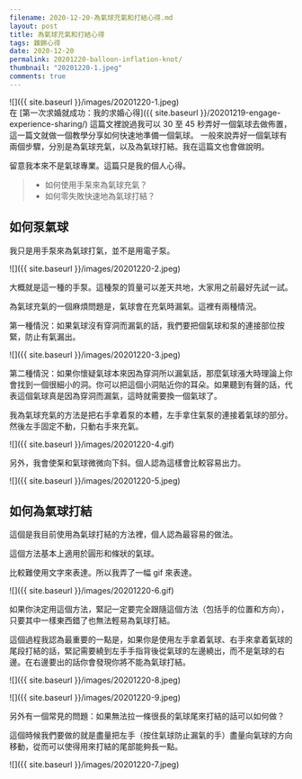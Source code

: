 ```yaml
---
filename: 2020-12-20-為氣球充氣和打結心得.md
layout: post
title: 為氣球充氣和打結心得
tags: 雜錦心得
date: 2020-12-20
permalink: 20201220-balloon-inflation-knot/
thumbnail: "20201220-1.jpeg"
comments: true
---
```


![]({{ site.baseurl }}/images/20201220-1.jpeg)  
在 [第一次求婚就成功：我的求婚心得]({{ site.baseurl }}/20201219-engage-experience-sharing/) 這篇文裡說過我可以 30 至 45 秒弄好一個氣球去做佈置，這一篇文就做一個教學分享如何快速地準備一個氣球。
一般來說弄好一個氣球有兩個步驟，分別是為氣球充氣，以及為氣球打結。我在這篇文也會做說明。

留意我本來不是氣球專業。這篇只是我的個人心得。

> * 如何使用手䂞來為氣球充氣？
> * 如何零失敗快速地為氣球打結？

## 如何泵氣球

我只是用手泵來為氣球打氣，並不是用電子泵。

![]({{ site.baseurl }}/images/20201220-2.jpeg)

大概就是這一種的手泵。這種泵的質量可以差天共地，大家用之前最好先試一試。

為氣球充氣的一個麻煩問題是，氣球會在充氣時漏氣。這裡有兩種情況。

第一種情況：如果氣球沒有穿洞而漏氣的話，我們要把個氣球和泵的連接部位按緊，防止有氣漏出。

![]({{ site.baseurl }}/images/20201220-3.jpeg)

第二種情況：如果你懷疑氣球本來因為穿洞所以漏氣話，那麼氣球漲大時理論上你會找到一個很細小的洞。你可以把這個小洞貼近你的耳朵。如果聽到有聲的話，代表這個氣球真是因為穿洞而漏氣，這時就需要換一個氣球了。

我為氣球充氣的方法是把右手拿着泵的本體，左手拿住氣泵的連接着氣球的部分。然後左手固定不動，只動右手來充氣。

![]({{ site.baseurl }}/images/20201220-4.gif)

另外，我會使䂞和氣球微微向下斜。個人認為這樣會比較容易出力。

![]({{ site.baseurl }}/images/20201220-5.jpeg)

## 如何為氣球打結

這個是我目前使用為氣球打結的方法裡，個人認為最容易的做法。

這個方法基本上適用於圓形和條狀的氣球。

比較難使用文字來表達。所以我弄了一幅 gif 來表達。

![]({{ site.baseurl }}/images/20201220-6.gif)

如果你決定用這個方法，緊記一定要完全跟隨這個方法（包括手的位置和方向），只要其中一樣東西錯了也無法輕易為氣球打結。

這個過程我認為最重要的一點是，如果你是使用左手拿着氣球、右手來拿着氣球的尾段打結的話，緊記需要繞到左手手指背後從氣球的左邊繞出，而不是氣球的右邊。在右邊要出的話你會發現你將不能為氣球打結。

![]({{ site.baseurl }}/images/20201220-8.jpeg)

![]({{ site.baseurl }}/images/20201220-9.jpeg)

另外有一個常見的問題：如果無法拉一條很長的氣球尾來打結的話可以如何做？

這個時候我們要做的就是盡量把左手（按住氣球防止漏氣的手）盡量向氣球的方向移動，從而可以使得用來打結的尾部能夠長一點。

![]({{ site.baseurl }}/images/20201220-7.jpeg)


